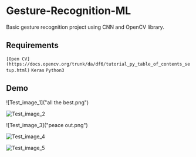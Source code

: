 # Gesture-Recognition-ML
Basic gesture recognition project using CNN and OpenCV library.

## Requirements
` [Open CV](https://docs.opencv.org/trunk/da/df6/tutorial_py_table_of_contents_setup.html) `
` Keras `
` Python3 `

## Demo

![Test_image_1]("all the best.png")


![Test_image_2]("spock.png")


![Test_image_3]("peace out.png")


![Test_image_4]("fuck.png")


![Test_image_5]("you.png")
